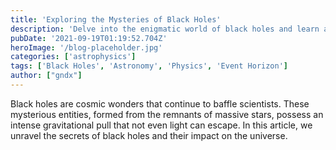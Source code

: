 ```yaml
---
title: 'Exploring the Mysteries of Black Holes'
description: 'Delve into the enigmatic world of black holes and learn about their fascinating properties.'
pubDate: '2021-09-19T01:19:52.704Z'
heroImage: '/blog-placeholder.jpg'
categories: ['astrophysics']
tags: ['Black Holes', 'Astronomy', 'Physics', 'Event Horizon']
author: ["gndx"]
---
```

Black holes are cosmic wonders that continue to baffle scientists. These mysterious entities, formed from the remnants of massive stars, possess an intense gravitational pull that not even light can escape. In this article, we unravel the secrets of black holes and their impact on the universe.
